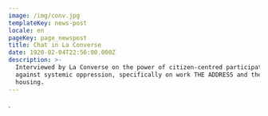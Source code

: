 ```yaml
---
image: /img/conv.jpg
templateKey: news-post
locale: en
pageKey: page_newspost
title: Chat in La Converse
date: 1920-02-04T22:56:00.000Z
description: >-
  Interviewed by La Converse on the power of citizen-centred participatory art
  against systemic oppression, specifically on work THE ADDRESS and the right to
  housing.
---
```

.
